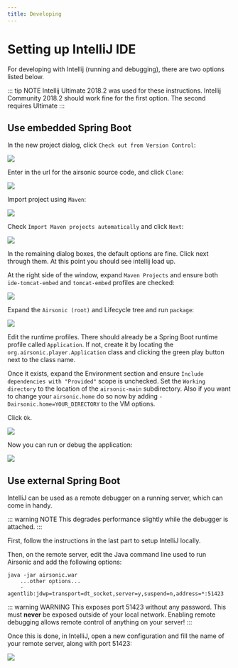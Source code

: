 ```yaml
---
title: Developing
---
```

# Setting up IntelliJ IDE

For developing with Intellij (running and debugging), there are two options listed below.

::: tip NOTE
Intellij Ultimate 2018.2 was used for these instructions. Intellij Community 2018.2 should work fine for the first option. The second requires Ultimate
:::

## Use embedded Spring Boot

In the new project dialog, click `Check out from Version Control`:

![](.//intellij-git-clone.png)

Enter in the url for the airsonic source code, and click `Clone`:

![](./intellij-git-clone2.png)

Import project using `Maven`:

![](./intellij-import-maven.png)

Check `Import Maven projects automatically` and click `Next`:

![](./intellij-maven-import-auto.png)

In the remaining dialog boxes, the default options are fine. Click next through them. At this point you should see intellij load up.

At the right side of the window, expand `Maven Projects` and ensure both `ide-tomcat-embed` and `tomcat-embed` profiles are checked:

![](./intellij-maven-profiles.png)

Expand the `Airsonic (root)` and Lifecycle tree and run `package`:

![](./intellij-maven-package.png)

Edit the runtime profiles. There should already be a Spring Boot runtime profile called `Application`. If not, create it by locating the `org.airsonic.player.Application` class and clicking the green play button next to the class name.

Once it exists, expand the Environment section and ensure `Include dependencies with "Provided"` scope is unchecked. Set the `Working directory` to the location of the `airsonic-main` subdirectory. Also if you want to change your `airsonic.home` do so now by adding `-Dairsonic.home=YOUR_DIRECTORY` to the VM options.

Click `Ok`.

![](./intellij-application-profile.png)

Now you can run or debug the application:

![](./intellij-run.png)

## Use external Spring Boot

IntelliJ can be used as a remote debugger on a running server, which can come in handy.

::: warning NOTE
This degrades performance slightly while the debugger is attached.
:::

First, follow the instructions in the last part to setup IntelliJ locally.

Then, on the remote server, edit the Java command line used to run Airsonic and add the following options:

```
java -jar airsonic.war
    ...other options...
    -agentlib:jdwp=transport=dt_socket,server=y,suspend=n,address=*:51423
```

::: warning WARNING
This exposes port 51423 without any password. This must **never** be exposed outside of your local network. Enabling remote debugging allows remote control of anything on your server!
:::

Once this is done, in IntelliJ, open a new configuration and fill the name of your remote server, along with port 51423:

![](./intellij-remote.png)
